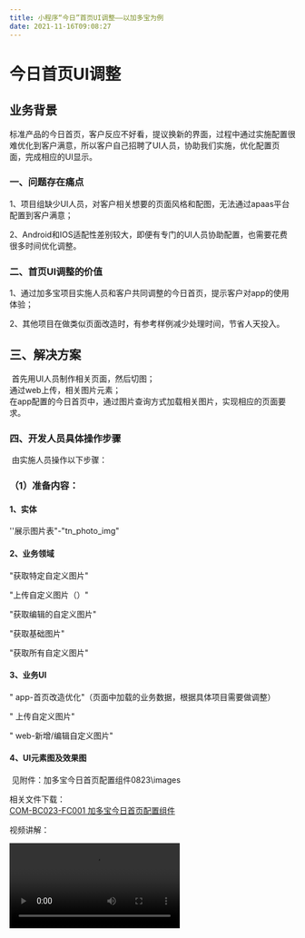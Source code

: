 ```yaml
---
title: 小程序“今日”首页UI调整——以加多宝为例
date: 2021-11-16T09:08:27
---
```


# 今日首页UI调整

## 业务背景

​ 标准产品的今日首页，客户反应不好看，提议换新的界面，过程中通过实施配置很难优化到客户满意，所以客户自己招聘了UI人员，协助我们实施，优化配置页面，完成相应的UI显示。

### 一、问题存在痛点

1、项目组缺少UI人员，对客户相关想要的页面风格和配图，无法通过apaas平台配置到客户满意；

2、Android和IOS适配性差别较大，即便有专门的UI人员协助配置，也需要花费很多时间优化调整。

### 二、首页UI调整的价值

1、通过加多宝项目实施人员和客户共同调整的今日首页，提示客户对app的使用体验；

2、其他项目在做类似页面改造时，有参考样例减少处理时间，节省人天投入。

## 三、解决方案

​ 首先用UI人员制作相关页面，然后切图；  
​ 通过web上传，相关图片元素；  
​ 在app配置的今日首页中，通过图片查询方式加载相关图片，实现相应的页面要求。

### 四、开发人员具体操作步骤

​ 由实施人员操作以下步骤：

### （1）准备内容：

#### 1、实体

''展示图片表"-"tn\_photo\_img"

#### 2、业务领域

"获取特定自定义图片"

"上传自定义图片（）"

"获取编辑的自定义图片"

"获取基础图片"

"获取所有自定义图片"

#### 3、业务UI

" app-首页改造优化"（页面中加载的业务数据，根据具体项目需要做调整）

" 上传自定义图片"

" web-新增/编辑自定义图片"

#### 4、UI元素图及效果图

​ 见附件：加多宝今日首页配置组件0823\\images

相关文件下载：  
[COM-BC023-FC001 加多宝今日首页配置组件](http://apaas.wxchina.com:8881/wp-content/uploads/COM-BC023-FC001-加多宝今日首页配置组件.zip "COM-BC023-FC001 加多宝今日首页配置组件")

视频讲解：

<video><source />[http://apaas.wxchina.com:8881/wp-content/uploads/杨荣.mp4](http://apaas.wxchina.com:8881/wp-content/uploads/杨荣.mp4)</video>